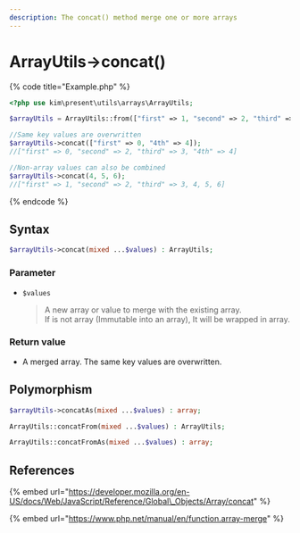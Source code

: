 ```yaml
---
description: The concat() method merge one or more arrays
---
```


# ArrayUtils-&gt;concat\(\)

{% code title="Example.php" %}
```php
<?php use kim\present\utils\arrays\ArrayUtils;

$arrayUtils = ArrayUtils::from(["first" => 1, "second" => 2, "third" => 3]);

//Same key values ​​are overwritten
$arrayUtils->concat(["first" => 0, "4th" => 4]);
//["first" => 0, "second" => 2, "third" => 3, "4th" => 4]

//Non-array values ​​can also be combined
$arrayUtils->concat(4, 5, 6);
//["first" => 1, "second" => 2, "third" => 3, 4, 5, 6]
```
{% endcode %}

## Syntax

```php
$arrayUtils->concat(mixed ...$values) : ArrayUtils;
```

### Parameter

* `$values`

  > A new array or value to merge with the existing array.  
  > If is not array \(Immutable into an array\), It will be wrapped in array.

### Return value

* A merged array. The same key values ​​are overwritten.

## Polymorphism

```php
$arrayUtils->concatAs(mixed ...$values) : array;
```

```php
ArrayUtils::concatFrom(mixed ...$values) : ArrayUtils;
```

```php
ArrayUtils::concatFromAs(mixed ...$values) : array;
```

## References

{% embed url="https://developer.mozilla.org/en-US/docs/Web/JavaScript/Reference/Global\_Objects/Array/concat" %}

{% embed url="https://www.php.net/manual/en/function.array-merge" %}



